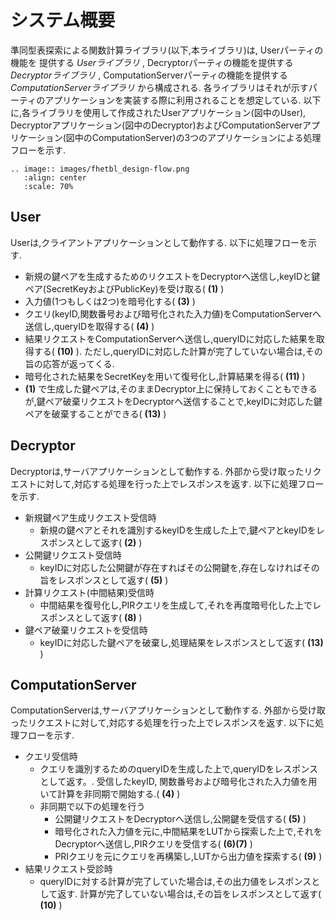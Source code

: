 # システム概要

準同型表探索による関数計算ライブラリ(以下,本ライブラリ)は, Userパーティの機能を
提供する *Userライブラリ* , Decryptorパーティの機能を提供する *Decryptorライブラリ* , ComputationServerパーティの機能を提供する *ComputationServerライブラリ* から構成される. 各ライブラリはそれが示すパーティのアプリケーションを実装する際に利用されることを想定している. 以下に,各ライブラリを使用して作成されたUserアプリケーション(図中のUser), Decryptorアプリケーション(図中のDecryptor)およびComputationServerアプリケーション(図中のComputationServer)の3つのアプリケーションによる処理フローを示す.

```eval_rst
.. image:: images/fhetbl_design-flow.png
   :align: center
   :scale: 70%
```

## User

Userは,クライアントアプリケーションとして動作する. 以下に処理フローを示す.

* 新規の鍵ペアを生成するためのリクエストをDecryptorへ送信し,keyIDと鍵ペア(SecretKeyおよびPublicKey)を受け取る( **(1)** )
* 入力値(1つもしくは2つ)を暗号化する( **(3)** )
* クエリ(keyID,関数番号および暗号化された入力値)をComputationServerへ送信し,queryIDを取得する( **(4)** )
* 結果リクエストをComputationServerへ送信し,queryIDに対応した結果を取得する( **(10)** ). ただし,queryIDに対応した計算が完了していない場合は,その旨の応答が返ってくる.
* 暗号化された結果をSecretKeyを用いて復号化し,計算結果を得る( **(11)** )
* **(1)** で生成した鍵ペアは,そのままDecryptor上に保持しておくこともできるが,鍵ペア破棄リクエストをDecryptorへ送信することで,keyIDに対応した鍵ペアを破棄することができる( **(13)** )

## Decryptor

Decryptorは,サーバアプリケーションとして動作する. 外部から受け取ったリクエストに対して,対応する処理を行った上でレスポンスを返す. 以下に処理フローを示す.

* 新規鍵ペア生成リクエスト受信時
  * 新規の鍵ペアとそれを識別するkeyIDを生成した上で,鍵ペアとkeyIDをレスポンスとして返す( **(2)** )
* 公開鍵リクエスト受信時
  * keyIDに対応した公開鍵が存在すればその公開鍵を,存在しなければその旨をレスポンスとして返す( **(5)** )
* 計算リクエスト(中間結果)受信時
  * 中間結果を復号化し,PIRクエリを生成して,それを再度暗号化した上でレスポンスとして返す( **(8)** )
* 鍵ペア破棄リクエストを受信時
  * keyIDに対応した鍵ペアを破棄し,処理結果をレスポンスとして返す( **(13)** )

## ComputationServer

ComputationServerは,サーバアプリケーションとして動作する. 外部から受け取ったリクエストに対して,対応する処理を行った上でレスポンスを返す. 以下に処理フローを示す.

* クエリ受信時
  * クエリを識別するためのqueryIDを生成した上で,queryIDをレスポンスとして返す。. 受信したkeyID, 関数番号および暗号化された入力値を用いて計算を非同期で開始する.( **(4)** )
  * 非同期で以下の処理を行う
    * 公開鍵リクエストをDecryptorへ送信し,公開鍵を受信する( **(5)** )
    * 暗号化された入力値を元に,中間結果をLUTから探索した上で,それをDecryptorへ送信し,PIRクエリを受信する( **(6)(7)** )
    * PRIクエリを元にクエリを再構築し,LUTから出力値を探索する( **(9)** )
* 結果リクエスト受診時
  * queryIDに対する計算が完了していた場合は,その出力値をレスポンスとして返す. 計算が完了していない場合は,その旨をレスポンスとして返す( **(10)** )

